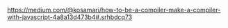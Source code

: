 https://medium.com/@kosamari/how-to-be-a-compiler-make-a-compiler-with-javascript-4a8a13d473b4#.srhbdcq73
